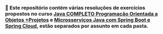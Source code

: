 ### 📝 Este repositório contém várias resoluções de exercícios propostos no curso [Java COMPLETO Programação Orientada a Objetos +Projetos](https://www.udemy.com/course/java-curso-completo/) e [Microsserviços Java com Spring Boot e Spring Cloud](https://www.udemy.com/course/microsservicos-java-spring-cloud/), estão separados por assunto em cada pasta. 
